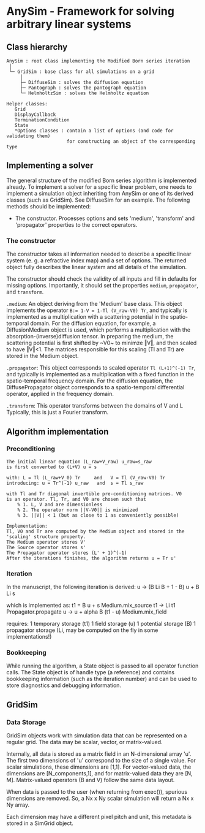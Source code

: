 # AnySim - Framework for solving arbitrary linear systems

## Class hierarchy
~~~
AnySim : root class implementing the Modified Born series iteration
 │
 └─ GridSim : base class for all simulations on a grid
     │
     ├─ DiffuseSim : solves the diffusion equation
     ├─ Pantograph : solves the pantograph equation
     └─ HelmholtzSim : solves the Helmholtz equation

Helper classes:
   Grid
   DisplayCallback
   TerminationCondition
   State
   *Options classes : contain a list of options (and code for validating them)
                      for constructing an object of the corresponding type
~~~

## Implementing a solver
The general structure of the modified Born series algorithm is implemented
already. To implement a solver for a specific linear problem, one needs to
implement a simulation object inheriting from AnySim or one of its derived
classes (such as GridSim). See DiffuseSim for an example. The following
methods should be implemented:
  * The constructor. Processes options and sets 'medium', 'transform' and 
    'propagator' properties to the correct operators.
 
### The constructor
The constructor takes all information needed to describe a specific linear
system (e. g. a refractive index map) and a set of options. The returned
object fully describes the linear system and all details of the simulation. 

The constructor should check the validity of all inputs and fill in
defaults for missing options. Importantly, it should set the properties
`medium`, `propagator`, and `transform`. 

`.medium`: An object deriving from the 'Medium' base class. This object
  implements the operator `B:= 1-V = 1-Tl (V_raw-V0) Tr`, and typically is
  implemented as a multiplication with a scattering potential in the 
  spatio-temporal domain.
  For the diffusion equation, for example, a DiffusionMedium object is used,
  which performs a multiplication with the absorption-(inverse)diffusion tensor.
  In preparing the medium, the scattering potential is first
  shifted by ~V0~ to minimze ‖V‖, and then scaled to have ‖V‖<1. The matrices
  responsible for this scaling (Tl and Tr) are stored in the Medium object.

`.propagator`: This object corresponds to scaled operator `Tl (L+1)^(-1) Tr`, and typically
  is implemented as a multiplication with a fixed function in the spatio-temporal frequency domain.
  For the diffusion equation, the DiffusePropagator object corresponds
  to a spatio-temporal differential operator, applied in the frequency
  domain.

`.transform`: This operator transforms between the domains of V and L
  Typically, this is just a Fourier transform.


## Algorithm implementation
### Preconditioning
    The initial linear equation (L_raw+V_raw) u_raw=s_raw
    is first converted to (L+V) u = s

    with: L = Tl (L_raw+V_0) Tr     and   V = Tl (V_raw-V0) Tr
    introducing: u = Tr^(-1) u_raw   and  s = Tl s_raw

    with Tl and Tr diagonal invertible pre-conditioning matrices. V0
    is an operator. Tl, Tr, and V0 are chosen such that
        % 1. L, V and are dimensionless
        % 2. The operator norm ||V-V0|| is minimized
        % 3. ||V|| < 1 (but as close to 1 as conveniently possible)
    
    Implementation:
    Tl, V0 and Tr are computed by the Medium object and stored in the
    'scaling' structure property.
    The Medium operator stores V'
    The Source operator stores s'
    The Propagator operator stores (L' + 1)^(-1)
    After the iterations finishes, the algorithm returns u = Tr u'

### Iteration
In the manuscript, the following iteration is derived:
    u -> (B Li B + 1 - B) u + B Li s

which is implemented as:
    t1 = B u + s            Medium.mix_source
    t1 -> Li t1             Propagator.propagate
    u -> u + alpha B (t1 - u)     Medium.mix_field

requires:
1 temporary storage (t1)
1 field storage (u)
1 potential storage (B)
1 propagator storage (Li, may be computed on the fly in some implementations!)


### Bookkeeping
While running the algorithm, a State object is passed to all operator
function calls. The State object is of handle type (a reference) and
contains bookkeeping information (such as the iteration number) and can be
used to store diagnostics and debugging information.


## GridSim
### Data Storage
GridSim objects work with simulation data that can be represented on a
regular grid. The data may be scalar, vector, or matrix-valued.

Internally, all data is stored as a matrix field in an N-dimensional array 'u'.
The first two dimensions of 'u' correspond to the size of a single value.
For scalar simulations, these dimensions are [1,1]. For vector-valued
data, the dimensions are [N_components,1], and for matrix-valued data
they are [N, M]. Matrix-valued operators (B and V) follow the same data layout.

When data is passed to the user (when returning from exec()), spurious
dimensions are removed. So, a Nx x Ny scalar simulation will return a Nx x Ny
array.

Each dimension may have a different pixel pitch and unit, this metadata
is stored in a SimGrid object.
